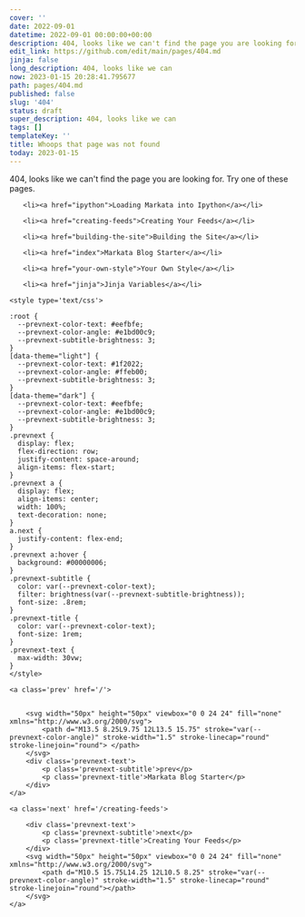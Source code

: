 ```yaml
---
cover: ''
date: 2022-09-01
datetime: 2022-09-01 00:00:00+00:00
description: 404, looks like we can't find the page you are looking for
edit_link: https://github.com/edit/main/pages/404.md
jinja: false
long_description: 404, looks like we can
now: 2023-01-15 20:28:41.795677
path: pages/404.md
published: false
slug: '404'
status: draft
super_description: 404, looks like we can
tags: []
templateKey: ''
title: Whoops that page was not found
today: 2023-01-15
---
```


404, looks like we can't find the page you are looking for.  Try one of these
pages.

<ul>

    <li><a href="ipython">Loading Markata into Ipython</a></li>

    <li><a href="creating-feeds">Creating Your Feeds</a></li>

    <li><a href="building-the-site">Building the Site</a></li>

    <li><a href="index">Markata Blog Starter</a></li>

    <li><a href="your-own-style">Your Own Style</a></li>

    <li><a href="jinja">Jinja Variables</a></li>

</ul>
<div class='prevnext'>

    <style type='text/css'>

    :root {
      --prevnext-color-text: #eefbfe;
      --prevnext-color-angle: #e1bd00c9;
      --prevnext-subtitle-brightness: 3;
    }
    [data-theme="light"] {
      --prevnext-color-text: #1f2022;
      --prevnext-color-angle: #ffeb00;
      --prevnext-subtitle-brightness: 3;
    }
    [data-theme="dark"] {
      --prevnext-color-text: #eefbfe;
      --prevnext-color-angle: #e1bd00c9;
      --prevnext-subtitle-brightness: 3;
    }
    .prevnext {
      display: flex;
      flex-direction: row;
      justify-content: space-around;
      align-items: flex-start;
    }
    .prevnext a {
      display: flex;
      align-items: center;
      width: 100%;
      text-decoration: none;
    }
    a.next {
      justify-content: flex-end;
    }
    .prevnext a:hover {
      background: #00000006;
    }
    .prevnext-subtitle {
      color: var(--prevnext-color-text);
      filter: brightness(var(--prevnext-subtitle-brightness));
      font-size: .8rem;
    }
    .prevnext-title {
      color: var(--prevnext-color-text);
      font-size: 1rem;
    }
    .prevnext-text {
      max-width: 30vw;
    }
    </style>
    
    <a class='prev' href='/'>
    

        <svg width="50px" height="50px" viewbox="0 0 24 24" fill="none" xmlns="http://www.w3.org/2000/svg">
            <path d="M13.5 8.25L9.75 12L13.5 15.75" stroke="var(--prevnext-color-angle)" stroke-width="1.5" stroke-linecap="round" stroke-linejoin="round"> </path>
        </svg>
        <div class='prevnext-text'>
            <p class='prevnext-subtitle'>prev</p>
            <p class='prevnext-title'>Markata Blog Starter</p>
        </div>
    </a>
    
    <a class='next' href='/creating-feeds'>
    
        <div class='prevnext-text'>
            <p class='prevnext-subtitle'>next</p>
            <p class='prevnext-title'>Creating Your Feeds</p>
        </div>
        <svg width="50px" height="50px" viewbox="0 0 24 24" fill="none" xmlns="http://www.w3.org/2000/svg">
            <path d="M10.5 15.75L14.25 12L10.5 8.25" stroke="var(--prevnext-color-angle)" stroke-width="1.5" stroke-linecap="round" stroke-linejoin="round"></path>
        </svg>
    </a>
  </div>